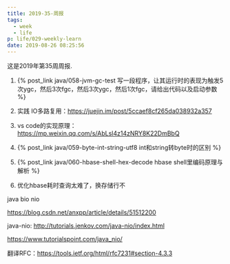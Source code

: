 ```yaml
---
title: 2019-35-周报
tags:
  - week
  - life
p: life/029-weekly-learn
date: 2019-08-26 08:25:56
---
```


这是2019年第35周周报.

1. {% post_link java/058-jvm-gc-test 写一段程序，让其运行时的表现为触发5次ygc，然后3次fgc，然后3次ygc，然后1次fgc，请给出代码以及启动参数 %}

2. 实践 IO多路复用：https://juejin.im/post/5ccaef8cf265da038932a357

3. vs code的实现原理：https://mp.weixin.qq.com/s/AbLsl4z14zNRY8K22DmBbQ

4. {% post_link java/059-byte-int-string-utf8 int和string转byte时的区别 %}

5. {% post_link java/060-hbase-shell-hex-decode hbase shell里编码原理与解析 %}

6. 优化hbase耗时查询太难了，换存储行不

java bio nio

https://blog.csdn.net/anxpp/article/details/51512200

java-nio: http://tutorials.jenkov.com/java-nio/index.html

https://www.tutorialspoint.com/java_nio/

翻译RFC：https://tools.ietf.org/html/rfc7231#section-4.3.3

